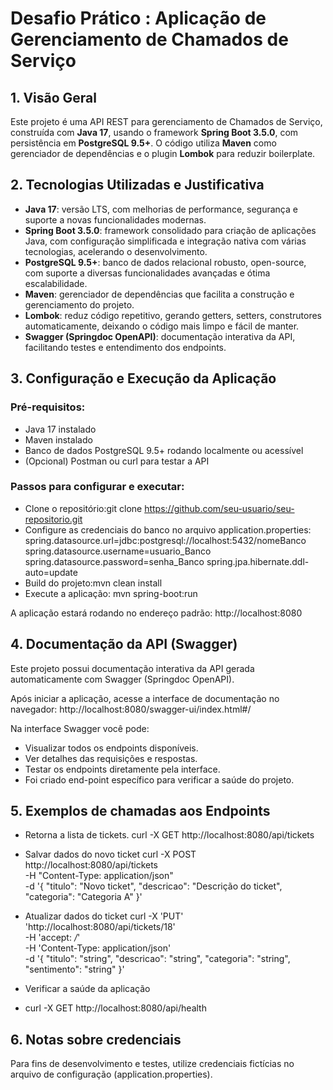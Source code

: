 # Desafio Prático : Aplicação de Gerenciamento de Chamados de Serviço

## 1. Visão Geral

Este projeto é uma API REST para gerenciamento de Chamados de Serviço, construída com **Java 17**, usando o framework **Spring Boot 3.5.0**, com persistência em **PostgreSQL 9.5+**. O código utiliza **Maven** como gerenciador de dependências e o plugin **Lombok** para reduzir boilerplate.

## 2. Tecnologias Utilizadas e Justificativa

- **Java 17**: versão LTS, com melhorias de performance, segurança e suporte a novas funcionalidades modernas.
- **Spring Boot 3.5.0**: framework consolidado para criação de aplicações Java, com configuração simplificada e integração nativa com várias tecnologias, acelerando o desenvolvimento.
- **PostgreSQL 9.5+**: banco de dados relacional robusto, open-source, com suporte a diversas funcionalidades avançadas e ótima escalabilidade.
- **Maven**: gerenciador de dependências que facilita a construção e gerenciamento do projeto.
- **Lombok**: reduz código repetitivo, gerando getters, setters, construtores automaticamente, deixando o código mais limpo e fácil de manter.
- **Swagger (Springdoc OpenAPI)**: documentação interativa da API, facilitando testes e entendimento dos endpoints.

## 3. Configuração e Execução da Aplicação

### Pré-requisitos:

- Java 17 instalado
- Maven instalado
- Banco de dados PostgreSQL 9.5+ rodando localmente ou acessível
- (Opcional) Postman ou curl para testar a API

### Passos para configurar e executar:

- Clone o repositório:git clone https://github.com/seu-usuario/seu-repositorio.git
- Configure as credenciais do banco no arquivo application.properties:
  spring.datasource.url=jdbc:postgresql://localhost:5432/nomeBanco
  spring.datasource.username=usuario_Banco
  spring.datasource.password=senha_Banco
  spring.jpa.hibernate.ddl-auto=update
- Build do projeto:mvn clean install
- Execute a aplicação: mvn spring-boot:run

A aplicação estará rodando no endereço padrão: http://localhost:8080

## 4. Documentação da API (Swagger)

Este projeto possui documentação interativa da API gerada automaticamente com Swagger (Springdoc OpenAPI).

Após iniciar a aplicação, acesse a interface de documentação no navegador:
http://localhost:8080/swagger-ui/index.html#/

Na interface Swagger você pode:

- Visualizar todos os endpoints disponíveis.
- Ver detalhes das requisições e respostas.
- Testar os endpoints diretamente pela interface.
- Foi criado end-point específico para verificar a saúde do projeto.

## 5. Exemplos de chamadas aos Endpoints
- Retorna a lista de tickets.
curl -X GET http://localhost:8080/api/tickets

- Salvar dados do novo ticket
curl -X POST http://localhost:8080/api/tickets \
-H "Content-Type: application/json" \
-d '{
"titulo": "Novo ticket",
"descricao": "Descrição do ticket",
"categoria": "Categoria A"
}'

- Atualizar dados do ticket
  curl -X 'PUT' \
  'http://localhost:8080/api/tickets/18' \
  -H 'accept: */*' \
  -H 'Content-Type: application/json' \
  -d '{
  "titulo": "string",
  "descricao": "string",
  "categoria": "string",
  "sentimento": "string"
  }'

- Verificar a saúde da aplicação
- curl -X GET http://localhost:8080/api/health


## 6. Notas sobre credenciais
Para fins de desenvolvimento e testes, utilize credenciais fictícias no arquivo de configuração (application.properties).



